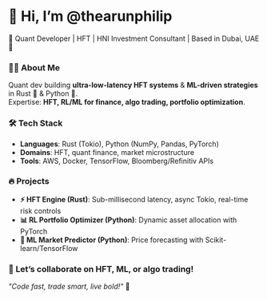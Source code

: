 # 👋 Hi, I’m @thearunphilip  
🚀 Quant Developer | HFT | HNI Investment Consultant | Based in Dubai, UAE 🌴  

### 👨‍💻 About Me  
Quant dev building **ultra-low-latency HFT systems** & **ML-driven strategies** in Rust 🦀 & Python 🐍.  
Expertise: **HFT, RL/ML for finance, algo trading, portfolio optimization**.  

### 🛠️ Tech Stack  
- **Languages**: Rust (Tokio), Python (NumPy, Pandas, PyTorch)  
- **Domains**: HFT, quant finance, market microstructure  
- **Tools**: AWS, Docker, TensorFlow, Bloomberg/Refinitiv APIs  

### 🔥 Projects  
- **⚡ HFT Engine (Rust)**: Sub-millisecond latency, async Tokio, real-time risk controls  
- **📊 RL Portfolio Optimizer (Python)**: Dynamic asset allocation with PyTorch  
- **🔮 ML Market Predictor (Python)**: Price forecasting with Scikit-learn/TensorFlow  

### 🌟 Let’s collaborate on HFT, ML, or algo trading!  

*"Code fast, trade smart, live bold!"* 🚀  

